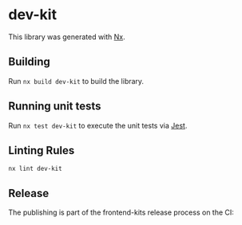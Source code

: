 # dev-kit

This library was generated with [Nx](https://nx.dev).

## Building

Run `nx build dev-kit` to build the library.

## Running unit tests

Run `nx test dev-kit` to execute the unit tests via [Jest](https://jestjs.io).

## Linting Rules

```
nx lint dev-kit
```

## Release

The publishing is part of the frontend-kits release process on the CI:

```
